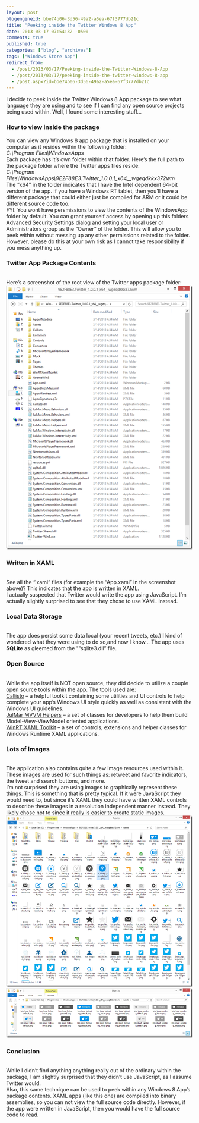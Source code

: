 ```yaml
---
layout: post
blogengineid: bbe74b06-3d56-49a2-a5ea-67f3777db21c
title: "Peeking inside the Twitter Windows 8 App"
date: 2013-03-17 07:54:32 -0500
comments: true
published: true
categories: ["blog", "archives"]
tags: ["Windows Store App"]
redirect_from: 
  - /post/2013/03/17/Peeking-inside-the-Twitter-Windows-8-App
  - /post/2013/03/17/peeking-inside-the-twitter-windows-8-app
  - /post.aspx?id=bbe74b06-3d56-49a2-a5ea-67f3777db21c
---
```

<!-- more -->

I decide to peek inside the Twitter Windows 8 App package to see what language they are using and to see if I can find any open source projects being used within. Well, I found some interesting stuff…  <h3>How to view inside the package</h3>  
   
You can view any Windows 8 app package that is installed on your computer as it resides within the following folder:  
*C:\Program Files\WindowsApps*  
Each package has it’s own folder within that folder. Here’s the full path to the package folder where the Twitter apps files reside:  
*C:\Program Files\WindowsApps\9E2F88E3.Twitter_1.0.0.1_x64__wgeqdkkx372wm*  
The “x64” in the folder indicates that I have the Intel dependent 64-bit version of the app. If you have a Windows RT tablet, then you’ll have a different package that could either just be compiled for ARM or it could be different source code too.  
FYI: You wont have persmissions to view the contents of the WindowsApp folder by default. You can grant yourself access by opening up this folders Advanced Security Settings dialog and setting your local user or Administrators group as the “Owner” of the folder. This will allow you to peek within without messing up any other permissions related to the folder. However, please do this at your own risk as I cannot take responsibility if you mess anything up.  <h3>Twitter App Package Contents</h3>  
Here’s a screenshot of the root view of the Twitter apps package folder:  
<a href="/files/Twitter_Win8App_PackageContents.png"><img title="Twitter_Win8App_PackageContents" style="border-top: 0px; border-right: 0px; background-image: none; border-bottom: 0px; padding-top: 0px; padding-left: 0px; border-left: 0px; display: inline; padding-right: 0px" border="0" alt="Twitter_Win8App_PackageContents" src="/files/Twitter_Win8App_PackageContents_thumb.png" width="504" height="710" /></a>  <h3>Written in XAML</h3>  
See all the “.xaml” files (for example the “App.xaml” in the screenshot above)? This indicates that the app is written in XAML.  
I actually suspected that Twitter would write the app using JavaScript. I’m actually slightly surprised to see that they chose to use XAML instead.  <h3>Local Data Storage</h3>  
The app does persist some data local (your recent tweets, etc.) I kind of wondered what they were using to do so,and now I know… The app uses **SQLite** as gleemed from the &quot;”sqlite3.dll” file.  <h3>Open Source</h3>  
While the app itself is NOT open source, they did decide to utilize a couple open source tools within the app. The tools used are:  
<a href="http://winrtxamltoolkit.com/">Callisto</a> – a helpful toolkit containing some utilities and UI controls to help complete your app’s Windows UI style quickly as well as consistent with the Windows UI guidelines.  
<a href="http://mvvmhelpers.codeplex.com/">JulMar MVVM Helpers</a> – a set of classes for developers to help them build Model-View-ViewModel oriented applications.  
<a href="http://winrtxamltoolkit.codeplex.com/">WinRT XAML Toolkit</a> – a set of controls, extensions and helper classes for Windows Runtime XAML applications.  <h3>Lots of Images</h3>  
The application also contains quite a few image resources used within it. These images are used for such things as: retweet and favorite indicators, the tweet and search buttons, and more.  
I’m not surprised they are using images to graphically represent these things. This is something that is pretty typical. If it were JavaScript they would need to, but since it’s XAML they could have written XAML controls to describe these images in a resolution independent manner instead. They likely chose not to since it really is easier to create static images.  
<a href="/files/Twitter_Win8App_AssetsContents.png"><img title="Twitter_Win8App_AssetsContents" style="border-top: 0px; border-right: 0px; background-image: none; border-bottom: 0px; padding-top: 0px; padding-left: 0px; border-left: 0px; display: inline; padding-right: 0px" border="0" alt="Twitter_Win8App_AssetsContents" src="/files/Twitter_Win8App_AssetsContents_thumb.png" width="504" height="461" /></a>  
<a href="/files/Twitter_Win8App_PackageContents_UserList.png"><img title="Twitter_Win8App_PackageContents_UserList" style="border-top: 0px; border-right: 0px; background-image: none; border-bottom: 0px; padding-top: 0px; padding-left: 0px; border-left: 0px; display: inline; padding-right: 0px" border="0" alt="Twitter_Win8App_PackageContents_UserList" src="/files/Twitter_Win8App_PackageContents_UserList_thumb.png" width="504" height="134" /></a>  <h3>Conclusion</h3>  
While I didn’t find anything anything really out of the ordinary within the package, I am slightly surprised that they didn’t use JavaScript, as I assume Twitter would.  
Also, this same technique can be used to peek within any Windows 8 App’s package contents. XAML apps (like this one) are compiled into binary assemblies, so you can not view the full source code directly. However, if the app were written in JavaScript, then you would have the full source code to read.
